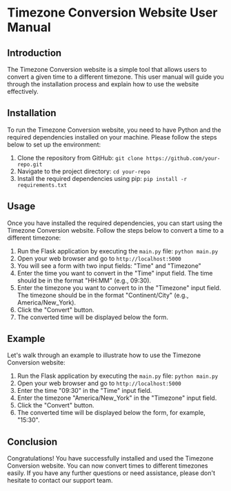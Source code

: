 # Timezone Conversion Website User Manual

## Introduction

The Timezone Conversion website is a simple tool that allows users to convert a given time to a different timezone. This user manual will guide you through the installation process and explain how to use the website effectively.

## Installation

To run the Timezone Conversion website, you need to have Python and the required dependencies installed on your machine. Please follow the steps below to set up the environment:

1. Clone the repository from GitHub: `git clone https://github.com/your-repo.git`
2. Navigate to the project directory: `cd your-repo`
3. Install the required dependencies using pip: `pip install -r requirements.txt`

## Usage

Once you have installed the required dependencies, you can start using the Timezone Conversion website. Follow the steps below to convert a time to a different timezone:

1. Run the Flask application by executing the `main.py` file: `python main.py`
2. Open your web browser and go to `http://localhost:5000`
3. You will see a form with two input fields: "Time" and "Timezone"
4. Enter the time you want to convert in the "Time" input field. The time should be in the format "HH:MM" (e.g., 09:30).
5. Enter the timezone you want to convert to in the "Timezone" input field. The timezone should be in the format "Continent/City" (e.g., America/New_York).
6. Click the "Convert" button.
7. The converted time will be displayed below the form.

## Example

Let's walk through an example to illustrate how to use the Timezone Conversion website:

1. Run the Flask application by executing the `main.py` file: `python main.py`
2. Open your web browser and go to `http://localhost:5000`
3. Enter the time "09:30" in the "Time" input field.
4. Enter the timezone "America/New_York" in the "Timezone" input field.
5. Click the "Convert" button.
6. The converted time will be displayed below the form, for example, "15:30".

## Conclusion

Congratulations! You have successfully installed and used the Timezone Conversion website. You can now convert times to different timezones easily. If you have any further questions or need assistance, please don't hesitate to contact our support team.